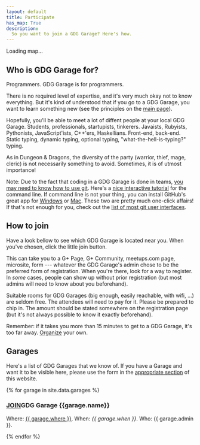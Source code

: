 ```yaml
---
layout: default
title: Participate
has_map: True
description: 
  So you want to join a GDG Garage? Here's how.
---
```


<div id="map-canvas">
	<p id="map-canvas-loading-msg">Loading map...</p>
</div>

## Who is GDG Garage for?

<span class="c1">Programmers</span>. GDG Garage is for programmers.

There is <span class="c2">no required level of expertise</span>, and it's very much okay not to know everything. But it's kind of understood that if you go to a GDG Garage, you want to learn something new (see the principles on the [main page](/)).

Hopefully, you'll be able to meet a lot of diffent people at your local
GDG Garage. Students, professionals, startupists, tinkerers. Javaists,
Rubyists, Pythonists, JavaScript'ists, C++'ers, Haskellians.
Front-end, back-end. Static typing, dynamic typing, optional typing, "what-the-hell-is-typing?" typing.

As in Dungeon & Dragons, the diversity of the party (warrior, thief, 
mage, cleric) is not necessarily something to avoid. Sometimes, it is of utmost importance!

<span class="c3">Note:</span> Due to the fact that coding in a GDG Garage is done in teams, [you may need to know how to use git][Git]. Here's a [nice interactive tutorial][gitTutorial] for the command line. If command line is not your thing, you can install GitHub's great app for [Windows][gitWin] or [Mac][gitMac]. These two are pretty much one-click affairs! If that's not enough for you, check out the [list of most git user interfaces][gitUIs].

[Git]: http://git-scm.com/
[gitTutorial]: http://try.github.io/levels/1/challenges/1
[gitMac]: http://mac.github.com/
[gitWin]: http://windows.github.com/
[gitUIs]: https://git.wiki.kernel.org/index.php/InterfacesFrontendsAndTools#Graphical_Interfaces

## How to join

Have a look bellow to see which GDG Garage is located near you. When you've chosen, click the little join button.

This can take you to a G+ Page, G+ Community, meetups.com page, microsite, form --- whatever the GDG Garage's admin chose to be the preferred form of registration. When you're there, look for a way to register. In _some_ cases, people can show up without prior registration (but most admins will need to know about you beforehand).

Suitable rooms for GDG Garages (big enough, easily reachable, with wifi, ...) are seldom free. The attendees will need to pay for it. <span class="c1">Please be prepared to chip in.</span> The amount should be stated somewhere on the registration page (but it's not always possible to know it exactly beforehand).

Remember: if it takes you more than 15 minutes to
get to a GDG Garage, <span class="c3">it's too far away</span>.
[Organize](/organize/) your own.

## Garages

Here's a list of GDG Garages that we know of. If you have a Garage and want it to be visible here, please use the form in the [appropriate section](/organize/) of this website.

<div class="pure-g-r garages">
  {% for garage in site.data.garages %}
  <div class="pure-u-1-2">
	  <div class="garage-listing">
	    <h3 class="{% cycle 'c1', 'c2', 'c3', 'c4' %}"><a class="pure-button pure-button-primary right" href="{{ garage.joinurl }}">JOIN</a>GDG Garage {{garage.name}}</h3>
	    <p>Where: <a class="where" href="https://maps.google.com/maps?q={{ garage.where | cgi_escape }}">{{ garage.where }}</a>. When: <em>{{ garage.when }}</em>. Who: {{ garage.admin }}. </p>
	  </div>
	</div>
  {% endfor %}
</div>